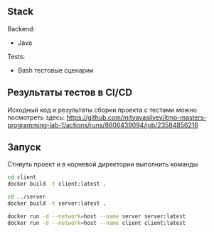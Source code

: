 ## Stack
Backend:
- Java

Tests:
- Bash тестовые сценарии

## Результаты тестов в CI/CD
Исходный код и результаты сборки проекта с тестами можно посмотреть здесь:
https://github.com/mityavasilyev/itmo-masters-programming-lab-1/actions/runs/8606439094/job/23584856216

## Запуск 
Стняуть проект и в корневой директории выполнить команды
```sh
cd client
docker build -t client:latest .

cd ../server
docker build -t server:latest .

docker run -d --network=host --name server server:latest
docker run -d --network=host --name client client:latest
```
